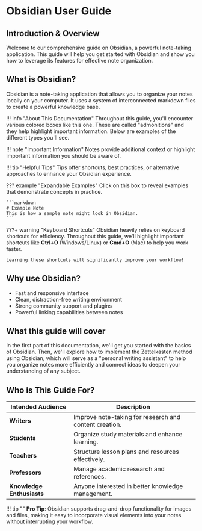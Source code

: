# Obsidian User Guide

## Introduction & Overview

Welcome to our comprehensive guide on Obsidian, a powerful note-taking application. This guide will help you get started with Obsidian and show you how to leverage its features for effective note organization.

## What is Obsidian?

Obsidian is a note-taking application that allows you to organize your notes locally on your computer. It uses a system of interconnected markdown files to create a powerful knowledge base.

!!! info "About This Documentation"
    Throughout this guide, you'll encounter various colored boxes like this one. These are called "admonitions" and they help highlight important information. Below are examples of the different types you'll see.

!!! note "Important Information"
    Notes provide additional context or highlight important information you should be aware of.

!!! tip "Helpful Tips"
    Tips offer shortcuts, best practices, or alternative approaches to enhance your Obsidian experience.

??? example "Expandable Examples"
    Click on this box to reveal examples that demonstrate concepts in practice.
    
    ```markdown
    # Example Note
    This is how a sample note might look in Obsidian.
    ```

???+ warning "Keyboard Shortcuts"
    Obsidian heavily relies on keyboard shortcuts for efficiency. Throughout this guide, we'll highlight important shortcuts like **Ctrl+O** (Windows/Linux) or **Cmd+O** (Mac) to help you work faster.
    
    Learning these shortcuts will significantly improve your workflow!

## Why use Obsidian?

- Fast and responsive interface
- Clean, distraction-free writing environment
- Strong community support and plugins
- Powerful linking capabilities between notes

## What this guide will cover

In the first part of this documentation, we'll get you started with the basics of Obsidian. Then, we'll explore how to implement the Zettelkasten method using Obsidian, which will serve as a "personal writing assistant" to help you organize notes more efficiently and connect ideas to deepen your understanding of any subject.

## Who is This Guide For?

| Intended Audience         | Description |
|---------------------------|-------------|
| **Writers**              | Improve note-taking for research and content creation. |
| **Students**             | Organize study materials and enhance learning. |
| **Teachers**             | Structure lesson plans and resources effectively. |
| **Professors**           | Manage academic research and references. |
| **Knowledge Enthusiasts** | Anyone interested in better knowledge management. |

!!! tip ""
    **Pro Tip**: Obsidian supports drag-and-drop functionality for images and files, making it easy to incorporate visual elements into your notes without interrupting your workflow.
